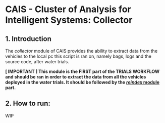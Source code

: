 # CAIS - Cluster of Analysis for Intelligent Systems: Collector

## 1. Introduction

The *collector* module of CAIS provides the ability to extract data from the vehicles to the local pc this script is ran on, namely bags, logs and the source code, after water trials.

**[ IMPORTANT ] This module is the FIRST part of the TRIALS WORKFLOW and should be ran in order to extract the data from all the vehicles deployed in the water trials. It should be followed by the [*reindex* module](../reindex/README.md) part.**

## 2. How to run:

WIP
